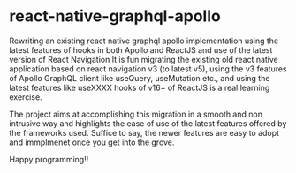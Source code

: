 # react-native-graphql-apollo
Rewriting an existing react native graphql apollo implementation using the latest features of hooks in both Apollo and ReactJS and use of the latest version of React Navigation It is fun migrating the existing old react native application based on react navigation v3 (to latest v5), using the v3 features of Apollo GraphQL client like useQuery, useMutation etc., and using the latest features like useXXXX hooks of v16+ of ReactJS is a real learning exercise.

The project aims at accomplishing this migration in a smooth and non intrusive way and highlights the ease of use of the latest features offered by the frameworks used. Suffice to say, the newer features are easy to adopt and immplmenet once you get into the grove.

Happy programming!!
